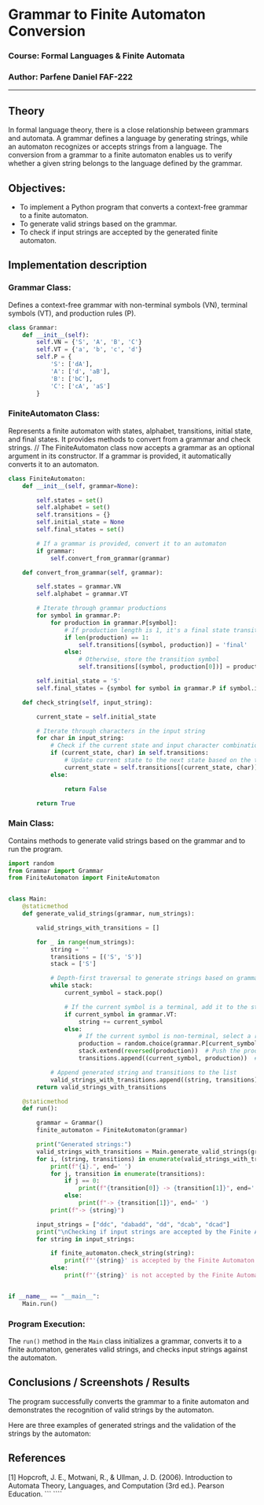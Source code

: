 # Grammar to Finite Automaton Conversion

### Course: Formal Languages & Finite Automata
### Author: Parfene Daniel FAF-222

----

## Theory

In formal language theory, there is a close relationship between grammars and automata. A grammar defines a language by generating strings, while an automaton recognizes or accepts strings from a language. The conversion from a grammar to a finite automaton enables us to verify whether a given string belongs to the language defined by the grammar.

## Objectives:

* To implement a Python program that converts a context-free grammar to a finite automaton.
* To generate valid strings based on the grammar.
* To check if input strings are accepted by the generated finite automaton.

## Implementation description

### Grammar Class:

Defines a context-free grammar with non-terminal symbols (VN), terminal symbols (VT), and production rules (P).

```python
class Grammar:
    def __init__(self):
        self.VN = {'S', 'A', 'B', 'C'}
        self.VT = {'a', 'b', 'c', 'd'}
        self.P = {
            'S': ['dA'],
            'A': ['d', 'aB'],
            'B': ['bC'],
            'C': ['cA', 'aS']
        }
```

### FiniteAutomaton Class:

Represents a finite automaton with states, alphabet, transitions, initial state, and final states. It provides methods to convert from a grammar and check strings. // The FiniteAutomaton class now accepts a grammar as an optional argument in its constructor. If a grammar is provided, it automatically converts it to an automaton.

```python
class FiniteAutomaton:
    def __init__(self, grammar=None):

        self.states = set()
        self.alphabet = set()
        self.transitions = {}
        self.initial_state = None
        self.final_states = set()

        # If a grammar is provided, convert it to an automaton
        if grammar:
            self.convert_from_grammar(grammar)

    def convert_from_grammar(self, grammar):

        self.states = grammar.VN
        self.alphabet = grammar.VT

        # Iterate through grammar productions
        for symbol in grammar.P:
            for production in grammar.P[symbol]:
                # If production length is 1, it's a final state transition
                if len(production) == 1:
                    self.transitions[(symbol, production)] = 'final'
                else:
                    # Otherwise, store the transition symbol
                    self.transitions[(symbol, production[0])] = production[1]

        self.initial_state = 'S'
        self.final_states = {symbol for symbol in grammar.P if symbol.isupper()}

    def check_string(self, input_string):

        current_state = self.initial_state

        # Iterate through characters in the input string
        for char in input_string:
            # Check if the current state and input character combination exists in transitions
            if (current_state, char) in self.transitions:
                # Update current state to the next state based on the transition
                current_state = self.transitions[(current_state, char)]
            else:

                return False

        return True

```

### Main Class:

Contains methods to generate valid strings based on the grammar and to run the program.

```python
import random
from Grammar import Grammar
from FiniteAutomaton import FiniteAutomaton


class Main:
    @staticmethod
    def generate_valid_strings(grammar, num_strings):

        valid_strings_with_transitions = []

        for _ in range(num_strings):
            string = ''
            transitions = [('S', 'S')]
            stack = ['S']

            # Depth-first traversal to generate strings based on grammar productions
            while stack:
                current_symbol = stack.pop()

                # If the current symbol is a terminal, add it to the string
                if current_symbol in grammar.VT:
                    string += current_symbol
                else:
                    # If the current symbol is non-terminal, select a random production and expand the stack
                    production = random.choice(grammar.P[current_symbol])
                    stack.extend(reversed(production))  # Push the production onto the stack
                    transitions.append((current_symbol, production))  # Record the transition

            # Append generated string and transitions to the list
            valid_strings_with_transitions.append((string, transitions))
        return valid_strings_with_transitions

    @staticmethod
    def run():

        grammar = Grammar()
        finite_automaton = FiniteAutomaton(grammar)

        print("Generated strings:")
        valid_strings_with_transitions = Main.generate_valid_strings(grammar, 5)
        for i, (string, transitions) in enumerate(valid_strings_with_transitions, start=1):
            print(f"{i}.", end=' ')
            for j, transition in enumerate(transitions):
                if j == 0:
                    print(f"{transition[0]} -> {transition[1]}", end=' ')
                else:
                    print(f"-> {transition[1]}", end=' ')
            print(f"-> {string}")

        input_strings = ["ddc", "dabadd", "dd", "dcab", "dcad"]
        print("\nChecking if input strings are accepted by the Finite Automaton:")
        for string in input_strings:

            if finite_automaton.check_string(string):
                print(f"'{string}' is accepted by the Finite Automaton.")
            else:
                print(f"'{string}' is not accepted by the Finite Automaton.")


if __name__ == "__main__":
    Main.run()

```

### Program Execution:

The `run()` method in the `Main` class initializes a grammar, converts it to a finite automaton, generates valid strings, and checks input strings against the automaton.

## Conclusions / Screenshots / Results

The program successfully converts the grammar to a finite automaton and demonstrates the recognition of valid strings by the automaton.

Here are three examples of generated strings and the validation of the strings by the automaton:



## References

[1] Hopcroft, J. E., Motwani, R., & Ullman, J. D. (2006). Introduction to Automata Theory, Languages, and Computation (3rd ed.). Pearson Education.
``` ````

